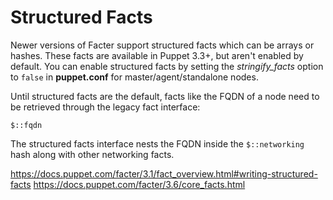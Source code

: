 # Structured Facts
Newer versions of Facter support structured facts which can be arrays or hashes.
These facts are available in Puppet 3.3+, but aren't enabled by default. You can
enable structured facts by setting the *stringify_facts* option to `false` in
**puppet.conf** for master/agent/standalone nodes.

Until structured facts are the default, facts like the FQDN of a node need to be
retrieved through the legacy fact interface:

`$::fqdn`

The structured facts interface nests the FQDN inside the `$::networking` hash along
with other networking facts.

https://docs.puppet.com/facter/3.1/fact_overview.html#writing-structured-facts
https://docs.puppet.com/facter/3.6/core_facts.html

